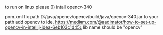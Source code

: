 to run on linux please 0) intall opencv-340

pom.xml fix path D:/java/opencv/opencv/build/java/opencv-340.jar to your path
add opencv to ide, https://medium.com/@aadimator/how-to-set-up-opencv-in-intellij-idea-6eb103c1d45c lib name should be "opencv"
